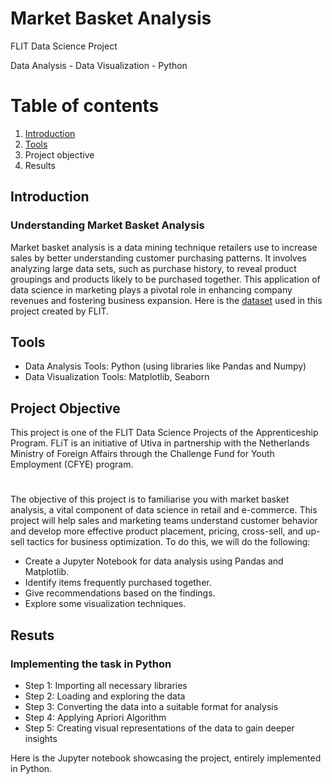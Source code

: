 # Market Basket Analysis
FLIT Data Science Project

Data Analysis - Data Visualization - Python

# Table of contents
1. [Introduction](#introduction)
2. [Tools](#tools)
3. Project objective
4. Results

## Introduction <a name="introduction"></a>
### Understanding Market Basket Analysis
Market basket analysis is a data mining technique retailers use to increase sales by better understanding customer purchasing patterns. It involves analyzing large data sets, such as purchase history, to reveal product groupings and products likely to be purchased together. This application of data science in marketing plays a pivotal role in enhancing company revenues and fostering business expansion. Here is the [dataset](https://github.com/TheDamiofLagos/FLiT-Data-Science-Mentorship-Projects/blob/main/Project%201%20-%20Market%20Basket%20Analysis/Market%20Basket%20Analysis%20-%20Groceries_dataset.csv) used in this project created by FLIT.

## Tools <a name="tools"></a>
* Data Analysis Tools: Python (using libraries like Pandas and Numpy)
* Data Visualization Tools: Matplotlib, Seaborn
 
## Project Objective
This project is one of the FLIT Data Science Projects of the Apprenticeship Program. FLiT is an initiative of Utiva in partnership with the Netherlands Ministry of Foreign Affairs through the Challenge Fund for Youth Employment (CFYE) program.
#
The objective of this project is to familiarise you with market basket analysis, a vital component of data science in retail and e-commerce.
This project will help sales and marketing teams understand customer behavior and develop more effective product placement, pricing, cross-sell, and up-sell tactics for business optimization. To do this, we will do the following:
* Create a Jupyter Notebook for data analysis using Pandas and Matplotlib.
* Identify items frequently purchased together.
* Give recommendations based on the findings.
* Explore some visualization techniques.
  
## Resuts
### Implementing the task in Python
- Step 1: Importing all necessary libraries
- Step 2: Loading and exploring the data
- Step 3: Converting the data into a suitable format for analysis
- Step 4: Applying Apriori Algorithm
- Step 5: Creating visual representations of the data to gain deeper insights

Here is the Jupyter notebook showcasing the project, entirely implemented in Python.







